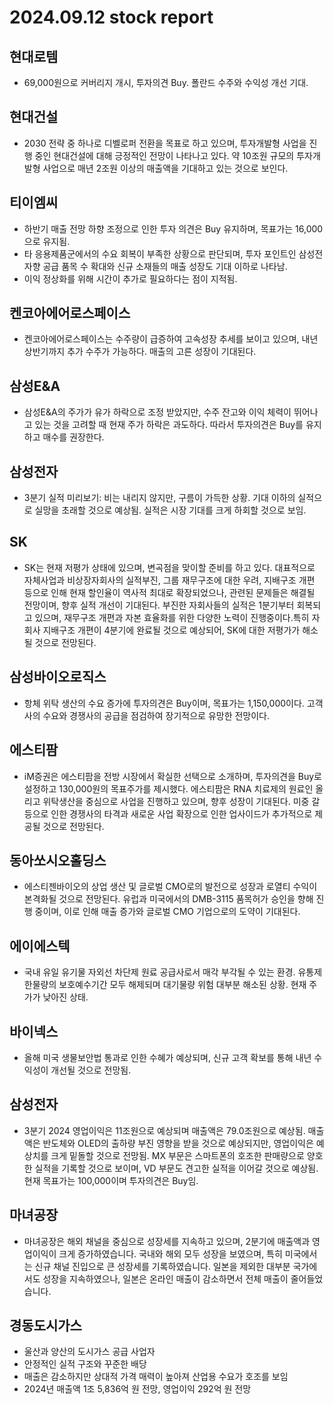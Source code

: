 # 2024.09.12 stock report
## 현대로템
- 69,000원으로 커버리지 개시, 투자의견 Buy. 폴란드 수주와 수익성 개선 기대.
## 현대건설
- 2030 전략 중 하나로 디벨로퍼 전환을 목표로 하고 있으며, 투자개발형 사업을 진행 중인 현대건설에 대해 긍정적인 전망이 나타나고 있다. 약 10조원 규모의 투자개발형 사업으로 매년 2조원 이상의 매출액을 기대하고 있는 것으로 보인다.
## 티이엠씨
- 하반기 매출 전망 하향 조정으로 인한 투자 의견은 Buy 유지하며, 목표가는 16,000으로 유지됨.
- 타 응용제품군에서의 수요 회복이 부족한 상황으로 판단되며, 투자 포인트인 삼성전자향 공급 품목 수 확대와 신규 소재들의 매출 성장도 기대 이하로 나타남.
- 이익 정상화를 위해 시간이 추가로 필요하다는 점이 지적됨.
## 켄코아에어로스페이스
- 켄코아에어로스페이스는 수주량이 급증하여 고속성장 추세를 보이고 있으며, 내년 상반기까지 추가 수주가 가능하다. 매출의 고른 성장이 기대된다.
## 삼성E&A
- 삼성E&A의 주가가 유가 하락으로 조정 받았지만, 수주 잔고와 이익 체력이 뛰어나고 있는 것을 고려할 때 현재 주가 하락은 과도하다. 따라서 투자의견은 Buy를 유지하고 매수를 권장한다.
## 삼성전자
- 3분기 실적 미리보기: 비는 내리지 않지만, 구름이 가득한 상황. 기대 이하의 실적으로 실망을 초래할 것으로 예상됨. 실적은 시장 기대를 크게 하회할 것으로 보임.
## SK
- SK는 현재 저평가 상태에 있으며, 변곡점을 맞이할 준비를 하고 있다. 대표적으로 자체사업과 비상장자회사의 실적부진, 그룹 재무구조에 대한 우려, 지배구조 개편 등으로 인해 현재 할인율이 역사적 최대로 확장되었으나, 관련된 문제들은 해결될 전망이며, 향후 실적 개선이 기대된다. 부진한 자회사들의 실적은 1분기부터 회복되고 있으며, 재무구조 개편과 자본 효율화를 위한 다양한 노력이 진행중이다.특히 자회사 지배구조 개편이 4분기에 완료될 것으로 예상되어, SK에 대한 저평가가 해소될 것으로 전망된다.
## 삼성바이오로직스
- 항체 위탁 생산의 수요 증가에 투자의견은 Buy이며, 목표가는 1,150,000이다. 고객사의 수요와 경쟁사의 공급을 점검하여 장기적으로 유망한 전망이다.
## 에스티팜
- iM증권은 에스티팜을 전방 시장에서 확실한 선택으로 소개하며, 투자의견을 Buy로 설정하고 130,000원의 목표주가를 제시했다. 에스티팜은 RNA 치료제의 원료인 올리고 위탁생산을 중심으로 사업을 진행하고 있으며, 향후 성장이 기대된다. 미중 갈등으로 인한 경쟁사의 타격과 새로운 사업 확장으로 인한 업사이드가 추가적으로 제공될 것으로 전망된다.
## 동아쏘시오홀딩스
- 에스티젠바이오의 상업 생산 및 글로벌 CMO로의 발전으로 성장과 로열티 수익이 본격화될 것으로 전망된다. 유럽과 미국에서의 DMB-3115 품목허가 승인을 향해 진행 중이며, 이로 인해 매출 증가와 글로벌 CMO 기업으로의 도약이 기대된다.
## 에이에스텍
- 국내 유일 유기물 자외선 차단제 원료 공급사로서 매각 부각될 수 있는 환경. 유통제한물량의 보호예수기간 모두 해제되며 대기물량 위험 대부분 해소된 상황. 현재 주가가 낮아진 상태.
## 바이넥스
- 올해 미국 생물보안법 통과로 인한 수혜가 예상되며, 신규 고객 확보를 통해 내년 수익성이 개선될 것으로 전망됨.
## 삼성전자
- 3분기 2024 영업이익은 11조원으로 예상되며 매출액은 79.0조원으로 예상됨. 매출액은 반도체와 OLED의 출하량 부진 영향을 받을 것으로 예상되지만, 영업이익은 예상치를 크게 밑돌할 것으로 전망됨. MX 부문은 스마트폰의 호조한 판매량으로 양호한 실적을 기록할 것으로 보이며, VD 부문도 견고한 실적을 이어갈 것으로 예상됨. 현재 목표가는 100,000이며 투자의견은 Buy임.
## 마녀공장
- 마녀공장은 해외 채널을 중심으로 성장세를 지속하고 있으며, 2분기에 매출액과 영업이익이 크게 증가하였습니다. 국내와 해외 모두 성장을 보였으며, 특히 미국에서는 신규 채널 진입으로 큰 성장세를 기록하였습니다. 일본을 제외한 대부분 국가에서도 성장을 지속하였으나, 일본은 온라인 매출이 감소하면서 전체 매출이 줄어들었습니다.
## 경동도시가스
- 울산과 양산의 도시가스 공급 사업자
- 안정적인 실적 구조와 꾸준한 배당
- 매출은 감소하지만 상대적 가격 매력이 높아져 산업용 수요가 호조를 보임
- 2024년 매출액 1조 5,836억 원 전망, 영업이익 292억 원 전망